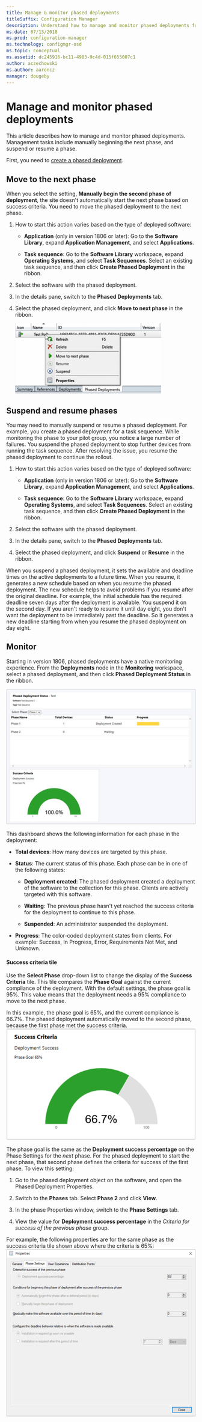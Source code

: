 ```yaml
---
title: Manage & monitor phased deployments
titleSuffix: Configuration Manager
description: Understand how to manage and monitor phased deployments for software in Configuration Manager.
ms.date: 07/13/2018
ms.prod: configuration-manager
ms.technology: configmgr-osd
ms.topic: conceptual
ms.assetid: dc245916-bc11-4983-9c4d-015f655007c1
author: aczechowski
ms.author: aaroncz
manager: dougeby
---
```


# Manage and monitor phased deployments

This article describes how to manage and monitor phased deployments. Management tasks include manually beginning the next phase, and suspend or resume a phase. 

First, you need to [create a phased deployment](/sccm/osd/deploy-use/create-phased-deployment-for-task-sequence). 



## <a name="bkmk_move"></a> Move to the next phase

When you select the setting, **Manually begin the second phase of deployment**, the site doesn't automatically start the next phase based on success criteria. You need to move the phased deployment to the next phase.  

1. How to start this action varies based on the type of deployed software:  

    - **Application** (only in version 1806 or later): Go to the **Software Library**, expand **Application Management**, and select **Applications**.   

    - **Task sequence**: Go to the **Software Library** workspace, expand **Operating Systems**, and select **Task Sequences**. Select an existing task sequence, and then click **Create Phased Deployment** in the ribbon.  

2. Select the software with the phased deployment.  

3. In the details pane, switch to the **Phased Deployments** tab.  

4. Select the phased deployment, and click **Move to next phase** in the ribbon.  

    ![Right-click menu showing actions on a phased deployment](media/Suspend-phased-deployment.PNG)



## <a name="bkmk_suspend"></a> Suspend and resume phases 

You may need to manually suspend or resume a phased deployment. For example, you create a phased deployment for a task sequence. While monitoring the phase to your pilot group, you notice a large number of failures. You suspend the phased deployment to stop further devices from running the task sequence. After resolving the issue, you resume the phased deployment to continue the rollout. 

1. How to start this action varies based on the type of deployed software:  

    - **Application** (only in version 1806 or later): Go to the **Software Library**, expand **Application Management**, and select **Applications**.   

    - **Task sequence**: Go to the **Software Library** workspace, expand **Operating Systems**, and select **Task Sequences**. Select an existing task sequence, and then click **Create Phased Deployment** in the ribbon.  

2. Select the software with the phased deployment.  

3. In the details pane, switch to the **Phased Deployments** tab.  

4. Select the phased deployment, and click **Suspend** or **Resume** in the ribbon.  

When you suspend a phased deployment, it sets the available and deadline times on the active deployments to a future time. When you resume, it generates a new schedule based on when you resume the phased deployment. The new schedule helps to avoid problems if you resume after the original deadline. For example, the initial schedule has the required deadline seven days after the deployment is available. You suspend it on the second day. If you aren't ready to resume it until day eight, you don't want the deployment to be immediately past the deadline. So it generates a new deadline starting from when you resume the phased deployment on day eight. 



## <a name="bkmk_monitor"></a> Monitor
<!--1358577-->

Starting in version 1806, phased deployments have a native monitoring experience. From the **Deployments** node in the **Monitoring** workspace, select a phased deployment, and then click **Phased Deployment Status** in the ribbon.

![Phased deployment status dashboard showing status of two phases](media/1358577-phased-deployment-status.png)

This dashboard shows the following information for each phase in the deployment:  

- **Total devices**: How many devices are targeted by this phase.  

- **Status**: The current status of this phase. Each phase can be in one of the following states:  

    - **Deployment created**: The phased deployment created a deployment of the software to the collection for this phase. Clients are actively targeted with this software.  

    - **Waiting**: The previous phase hasn't yet reached the success criteria for the deployment to continue to this phase.  

    - **Suspended**: An administrator suspended the deployment.  

- **Progress**: The color-coded deployment states from clients. For example: Success, In Progress, Error, Requirements Not Met, and Unknown. 

#### Success criteria tile

Use the **Select Phase** drop-down list to change the display of the **Success Criteria** tile. This tile compares the **Phase Goal** against the current compliance of the deployment. With the default settings, the phase goal is 95%. This value means that the deployment needs a 95% compliance to move to the next phase. 

In this example, the phase goal is 65%, and the current compliance is 66.7%. The phased deployment automatically moved to the second phase, because the first phase met the success criteria.
![Example Success Criteria tile from Phased Deployment Status](media/pod-status-success-criteria-tile.png)

The phase goal is the same as the **Deployment success percentage** on the Phase Settings for the *next* phase. For the phased deployment to start the next phase, that second phase defines the criteria for success of the first phase. To view this setting: 

1. Go to the phased deployment object on the software, and open the Phased Deployment Properties.  

2. Switch to the **Phases** tab. Select **Phase 2** and click **View**.  

3. In the phase Properties window, switch to the **Phase Settings** tab.  

4. View the value for **Deployment success percentage** in the *Criteria for success of the previous phase* group.  

For example, the following properties are for the same phase as the success criteria tile shown above where the criteria is 65%:  
![Phase settings tab on phase properties](media/phase-properties-phase-settings.png)

